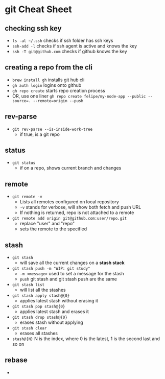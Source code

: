 # git Cheat Sheet

## checking ssh key
- `ls -al ~/.ssh` checks if ssh folder has ssh keys
- `ssh-add -l` checks if ssh agent is active and knows the key
- `ssh -T git@github.com` checks if github knows the key

## creating a repo from the cli
- `brew install gh` installs git hub cli
- `gh auth login` logins onto github
- `gh repo create` starts repo creation process
- OR, use one liner `gh repo create felipe/my-node-app --public --source=. --remote=origin --push`


## rev-parse
- `git rev-parse --is-inside-work-tree`
  - if true, is a git repo

## status
- `git status`
  - if on a repo, shows current branch and changes

## remote
- `git remote -v`
  - Lists all remotes configured on local repository
  - `-v` stands for verbose, will show both fetch and push URL
  - If nothing is returned, repo is not attached to a remote
- `git remote add origin git@github.com:user/repo.git`
  - replace "user" and "repo"
  - sets the remote to the specified

## stash
- `git stash`
  -  will save all the current changes on a **stash stack**
- `git stash push -m "WIP: git study"`
  - `-m <message>` used to set a message for the stash
  - `push` git stash and git stash push are the same
- `git stash list`
  - will list all the stashes
- `git stash apply stash@{0}`
  - applies latest stash without erasing it
- `git stash pop stash@{0}`
  - applies latest stash and erases it
- `git stash drop stash@{0}`
  - erases stash without applying
- `git stash clear`
  - erases all stashes
- `stash@{N}` N is the index, where 0 is the latest, 1 is the second last and so on

## rebase
- 